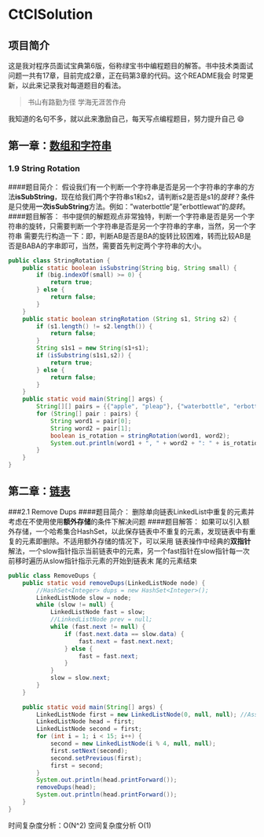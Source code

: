 # CtClSolution

## 项目简介

这是我对程序员面试宝典第6版，俗称绿宝书中编程题目的解答。书中技术类面试问题一共有17章，目前完成2章，正在码第3章的代码。这个README我会
时常更新，以此来记录我对每道题目的看法。

> 书山有路勤为径 学海无涯苦作舟

我知道的名句不多，就以此来激励自己，每天写点编程题目，努力提升自己 :smile:

## 第一章：[数组和字符串](https://github.com/JinhaiZ/CtClSolution/tree/master/src/Chapter1)

### 1.9 String Rotation
####题目简介：
假设我们有一个判断一个字符串是否是另一个字符串的字串的方法**isSubString**，现在给我们两个字符串s1和s2，请判断s2是否是s1的*旋转*？条件
是只使用**一次isSubString**方法。例如：”waterbottle“是”erbottlewat“的*旋转*。
####题目解答：
书中提供的解题观点非常独特，判断一个字符串是否是另一个字符串的旋转，只需要判断一个字符串是否是另一个字符串的字串，当然，另一个字符串
需要先行构造一下：即，判断AB是否是BA的旋转比较困难，转而比较AB是否是BABA的字串即可，当然，需要首先判定两个字符串的大小。
```java
public class StringRotation {
	public static boolean isSubstring(String big, String small) {
		if (big.indexOf(small) >= 0) {
			return true;
		} else {
			return false;
		}
	}
	public static boolean stringRotation (String s1, String s2) {
		if (s1.length() != s2.length()) {
			return false;
		}
		String s1s1 = new String(s1+s1);
		if (isSubstring(s1s1,s2)) {
			return true;
		} else {
			return false;
		}
	}
	public static void main(String[] args) {
		String[][] pairs = {{"apple", "pleap"}, {"waterbottle", "erbottlewat"}, {"camera", "macera"}};
		for (String[] pair : pairs) {
			String word1 = pair[0];
			String word2 = pair[1];
			boolean is_rotation = stringRotation(word1, word2);
			System.out.println(word1 + ", " + word2 + ": " + is_rotation);
		}
	}
}
```

## 第二章：[链表](https://github.com/JinhaiZ/CtClSolution/tree/master/src/Chapter2) 

###2.1 Remove Dups
####题目简介：
删除单向链表LinkedList中重复的元素并考虑在不使用使用**额外存储**的条件下解决问题
####题目解答：
如果可以引入额外存储，一个哈希集合HashSet，以此保存链表中不重复的元素，发现链表中有重复的元素即删除。不适用额外存储的情况下，可以采用
链表操作中经典的**双指针**解法，一个slow指针指示当前链表中的元素，另一个fast指针在slow指针每一次前移时遍历从slow指针指示元素的开始到链表末
尾的元素结束
```java
public class RemoveDups {
	public static void removeDups(LinkedListNode node) {
		//HashSet<Integer> dups = new HashSet<Integer>();
		LinkedListNode slow = node;
		while (slow != null) {
			LinkedListNode fast = slow;
			//LinkedListNode prev = null;
			while (fast.next != null) {
				if (fast.next.data == slow.data) {
					fast.next = fast.next.next;
				} else {
					fast = fast.next;
				}
			}
			slow = slow.next;
		}
	}
	
	public static void main(String[] args) {	
		LinkedListNode first = new LinkedListNode(0, null, null); //AssortedMethods.randomLinkedList(1000, 0, 2);
		LinkedListNode head = first;
		LinkedListNode second = first;
		for (int i = 1; i < 15; i++) {
			second = new LinkedListNode(i % 4, null, null);
			first.setNext(second);
			second.setPrevious(first);
			first = second;
		}
		System.out.println(head.printForward());
		removeDups(head);
		System.out.println(head.printForward());
	}
}
```
时间复杂度分析：O(N^2)
空间复杂度分析 O(1)
